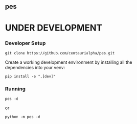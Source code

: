 ## pes

# UNDER DEVELOPMENT

### Developer Setup

```
git clone https://github.com/centaurialpha/pes.git
```

Create a working development environment by installing all the dependencies into your venv:

```
pip install -e ".[dev]"
```

### Running
```
pes -d
```

or

```
python -m pes -d
```
